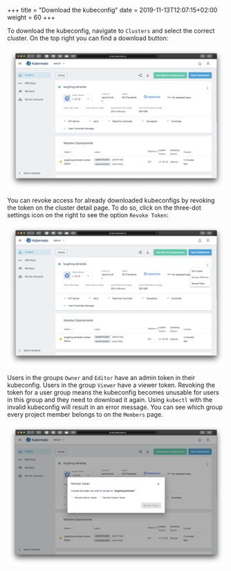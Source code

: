 +++
title = "Download the kubeconfig"
date = 2019-11-13T12:07:15+02:00
weight = 60
+++

To download the kubeconfig, navigate to `Clusters` and select the correct cluster. On the top right you can find a download button:

![Download config button in the top right corner](06-download-kubeconfig-button.png)

You can revoke access for already downloaded kubeconfigs by revoking the token on the cluster detail page. To do so, click on the three-dot settings icon on the right to see the option `Revoke Token`:

![Roll out more cluster details](06-download-kubeconfig-more.png)

Users in the groups `Owner` and `Editor` have an admin token in their kubeconfig. Users in the group `Viewer` have a viewer token. Revoking the token for a user group means the kubeconfig becomes unusable for users in this group and they need to download it again. Using `kubectl` with the invalid kubeconfig will result in an error message. You can see which group every project member belongs to on the `Members` page.

![Revoke the token](06-download-kubeconfig-revoke.png)
